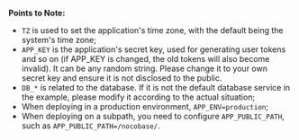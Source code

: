 **Points to Note:**

- `TZ` is used to set the application's time zone, with the default being the system's time zone;
- `APP_KEY` is the application's secret key, used for generating user tokens and so on (if APP_KEY is changed, the old tokens will also become invalid). It can be any random string. Please change it to your own secret key and ensure it is not disclosed to the public.
- `DB_*` is related to the database. If it is not the default database service in the example, please modify it according to the actual situation;
- When deploying in a production environment, `APP_ENV=production`;
- When deploying on a subpath, you need to configure `APP_PUBLIC_PATH`, such as `APP_PUBLIC_PATH=/nocobase/`.
